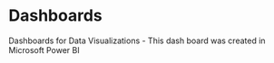 # Dashboards
Dashboards for Data Visualizations - 
This dash board was created in Microsoft Power BI
